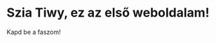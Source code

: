 <!DOCTYPE html>
<html lang="hu">
<head>
  <meta charset="UTF-8">
  <title>Az első weboldalam</title>
</head>
<body>
  <h1>Szia Tiwy, ez az első weboldalam!</h1>
  <p>Kapd be a faszom!</p>
</body>
</html>
